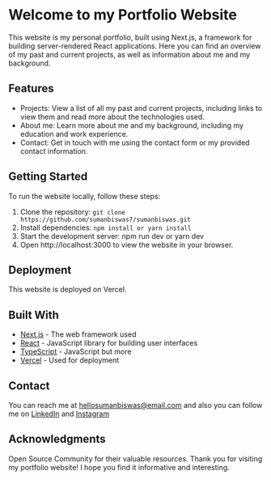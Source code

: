 # Welcome to my Portfolio Website

This website is my personal portfolio, built using Next.js, a framework for building server-rendered React applications. Here you can find an overview of my past and current projects, as well as information about me and my background.

## Features

- Projects: View a list of all my past and current projects, including links to view them and read more about the technologies used.
- About me: Learn more about me and my background, including my education and work experience.
- Contact: Get in touch with me using the contact form or my provided contact information.

## Getting Started

To run the website locally, follow these steps:

1. Clone the repository: `git clone https://github.com/sumanbiswas7/sumanbiswas.git`
2. Install dependencies: `npm install or yarn install`
3. Start the development server: npm run dev or yarn dev
4. Open http://localhost:3000 to view the website in your browser.

## Deployment

This website is deployed on Vercel.

## Built With

- [Next.js](https://nextjs.org/) - The web framework used
- [React](https://reactjs.org/) - JavaScript library for building user interfaces
- [TypeScript](https://www.typescriptlang.org/) - JavaScript but more
- [Vercel](https://vercel.com/) - Used for deployment

## Contact

You can reach me at hellosumanbiswas@email.com and also you can follow me on [LinkedIn](https://www.linkedin.com/in/sumanbiswas7) and [Instagram](https://www.instagram.com/sumanbiswas7)

## Acknowledgments

Open Source Community for their valuable resources.
Thank you for visiting my portfolio website! I hope you find it informative and interesting.
